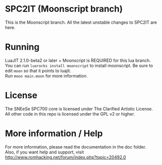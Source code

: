SPC2IT (Moonscript branch)
===================

This is the Moonscript branch. All the latest unstable changes to SPC2IT are here.

Running
=======

LuaJIT 2.1.0-beta2 or later + Moonscript is REQUIRED for this lua branch.  
You can run `luarocks install moonscript` to install moonscript. Be sure to edit `moon` so that it points to luajit.  
Run `moon main.moon` for more information.

License
=======
The SNEeSe SPC700 core is licensed under The Clarified Artistic License.  
All other code in this repo is licensed under the GPL v2 or higher.

More information / Help
=======================

For more information, please read the documentation in the doc folder.  
Also, if you want help and support, visit http://www.romhacking.net/forum/index.php?topic=20492.0  
